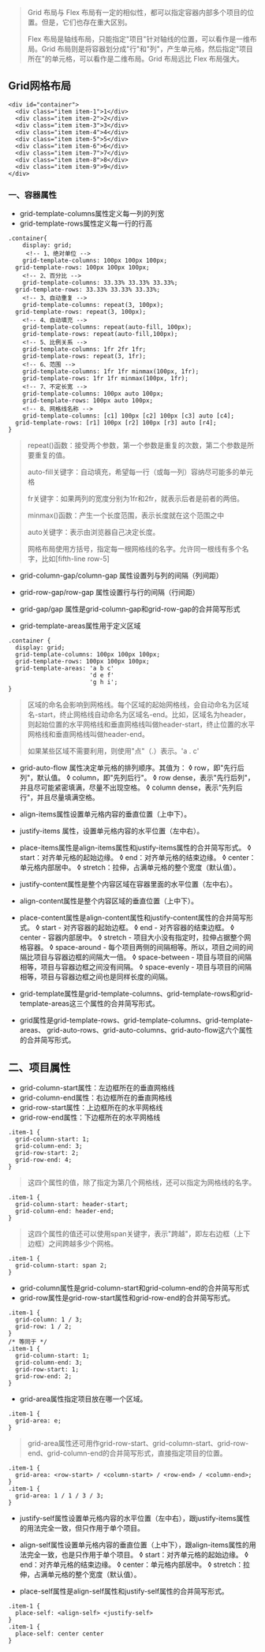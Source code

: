 > Grid 布局与 Flex 布局有一定的相似性，都可以指定容器内部多个项目的位置。但是，它们也存在重大区别。
> 
>Flex 布局是轴线布局，只能指定"项目"针对轴线的位置，可以看作是一维布局。Grid 布局则是将容器划分成"行"和"列"，产生单元格，然后指定"项目所在"的单元格，可以看作是二维布局。Grid 布局远比 Flex 布局强大。


## Grid网格布局
```
<div id="container">
  <div class="item item-1">1</div>
  <div class="item item-2">2</div>
  <div class="item item-3">3</div>
  <div class="item item-4">4</div>
  <div class="item item-5">5</div>
  <div class="item item-6">6</div>
  <div class="item item-7">7</div>
  <div class="item item-8">8</div>
  <div class="item item-9">9</div>
</div>
```
###  一、容器属性
* grid-template-columns属性定义每一列的列宽
* grid-template-rows属性定义每一行的行高
```
.container{
	display: grid;
	 <!-- 1、绝对单位 -->
	grid-template-columns: 100px 100px 100px;
  grid-template-rows: 100px 100px 100px;
	<!-- 2、百分比 -->
	grid-template-columns: 33.33% 33.33% 33.33%;
  grid-template-rows: 33.33% 33.33% 33.33%;
	<!-- 3、自动重复 -->
	grid-template-columns: repeat(3, 100px);
  grid-template-rows: repeat(3, 100px);
	<!-- 4、自动填充 -->
	grid-template-columns: repeat(auto-fill, 100px);
	grid-template-rows: repeat(auto-fill,100px);
	<!-- 5、比例关系 -->
	grid-template-columns: 1fr 2fr 1fr;
	grid-template-rows: repeat(3, 1fr);
	<!-- 6、范围 -->
	grid-template-columns: 1fr 1fr minmax(100px, 1fr);
	grid-template-rows: 1fr 1fr minmax(100px, 1fr);
	<!-- 7、不定长宽 -->
	grid-template-columns: 100px auto 100px;
	grid-template-rows: 100px auto 100px;
	<!-- 8、网格线名称 -->
	grid-template-columns: [c1] 100px [c2] 100px [c3] auto [c4];
  grid-template-rows: [r1] 100px [r2] 100px [r3] auto [r4];
}
```
> repeat()函数：接受两个参数，第一个参数是重复的次数，第二个参数是所要重复的值。
>
> auto-fill关键字：自动填充，希望每一行（或每一列）容纳尽可能多的单元格
>
> fr关键字：如果两列的宽度分别为1fr和2fr，就表示后者是前者的两倍。
>
> minmax()函数：产生一个长度范围，表示长度就在这个范围之中
>
> auto关键字：表示由浏览器自己决定长度。
>
> 网格布局使用方括号，指定每一根网格线的名字。允许同一根线有多个名字，比如[fifth-line row-5]

* grid-column-gap/column-gap 属性设置列与列的间隔（列间距）
* grid-row-gap/row-gap 属性设置行与行的间隔（行间距）
* grid-gap/gap 属性是grid-column-gap和grid-row-gap的合并简写形式

* grid-template-areas属性用于定义区域
```
.container {
  display: grid;
  grid-template-columns: 100px 100px 100px;
  grid-template-rows: 100px 100px 100px;
  grid-template-areas: 'a b c'
                       'd e f'
                       'g h i';
}
```
> 区域的命名会影响到网格线。每个区域的起始网格线，会自动命名为区域名-start，终止网格线自动命名为区域名-end。比如，区域名为header，则起始位置的水平网格线和垂直网格线叫做header-start，终止位置的水平网格线和垂直网格线叫做header-end。
>
> 如果某些区域不需要利用，则使用"点"（.）表示。'a . c'

* grid-auto-flow 属性决定单元格的排列顺序。其值为：
◊ row，即"先行后列"，默认值。
◊ column，即"先列后行"。
◊ row dense，表示"先行后列"，并且尽可能紧密填满，尽量不出现空格。
◊ column dense，表示"先列后行"，并且尽量填满空格。

* align-items属性设置单元格内容的垂直位置（上中下）。
* justify-items 属性，设置单元格内容的水平位置（左中右）。
* place-items属性是align-items属性和justify-items属性的合并简写形式。
◊ start：对齐单元格的起始边缘。
◊ end：对齐单元格的结束边缘。
◊ center：单元格内部居中。
◊ stretch：拉伸，占满单元格的整个宽度（默认值）。

* justify-content属性是整个内容区域在容器里面的水平位置（左中右）。
* align-content属性是整个内容区域的垂直位置（上中下）。
* place-content属性是align-content属性和justify-content属性的合并简写形式。
◊ start - 对齐容器的起始边框。
◊ end - 对齐容器的结束边框。
◊ center - 容器内部居中。
◊ stretch - 项目大小没有指定时，拉伸占据整个网格容器。
◊ space-around - 每个项目两侧的间隔相等。所以，项目之间的间隔比项目与容器边框的间隔大一倍。
◊ space-between - 项目与项目的间隔相等，项目与容器边框之间没有间隔。
◊ space-evenly - 项目与项目的间隔相等，项目与容器边框之间也是同样长度的间隔。

* grid-template属性是grid-template-columns、grid-template-rows和grid-template-areas这三个属性的合并简写形式。
* grid属性是grid-template-rows、grid-template-columns、grid-template-areas、 grid-auto-rows、grid-auto-columns、grid-auto-flow这六个属性的合并简写形式。

## 二、项目属性
* grid-column-start属性：左边框所在的垂直网格线
* grid-column-end属性：右边框所在的垂直网格线
* grid-row-start属性：上边框所在的水平网格线
* grid-row-end属性：下边框所在的水平网格线
```
.item-1 {
  grid-column-start: 1;
  grid-column-end: 3;
  grid-row-start: 2;
  grid-row-end: 4;
}
```
> 这四个属性的值，除了指定为第几个网格线，还可以指定为网格线的名字。
```
.item-1 {
  grid-column-start: header-start;
  grid-column-end: header-end;
}
```
> 这四个属性的值还可以使用span关键字，表示"跨越"，即左右边框（上下边框）之间跨越多少个网格。
```
.item-1 {
  grid-column-start: span 2;
}
```
* grid-column属性是grid-column-start和grid-column-end的合并简写形式
* grid-row属性是grid-row-start属性和grid-row-end的合并简写形式。
```
.item-1 {
  grid-column: 1 / 3;
  grid-row: 1 / 2;
}
/* 等同于 */
.item-1 {
  grid-column-start: 1;
  grid-column-end: 3;
  grid-row-start: 1;
  grid-row-end: 2;
}
```
* grid-area属性指定项目放在哪一个区域。
```
.item-1 {
  grid-area: e;
}
```
> grid-area属性还可用作grid-row-start、grid-column-start、grid-row-end、grid-column-end的合并简写形式，直接指定项目的位置。
```
.item-1 {
  grid-area: <row-start> / <column-start> / <row-end> / <column-end>;
}
.item-1 {
  grid-area: 1 / 1 / 3 / 3;
}
```
* justify-self属性设置单元格内容的水平位置（左中右），跟justify-items属性的用法完全一致，但只作用于单个项目。
* align-self属性设置单元格内容的垂直位置（上中下），跟align-items属性的用法完全一致，也是只作用于单个项目。
◊ start：对齐单元格的起始边缘。
◊ end：对齐单元格的结束边缘。
◊ center：单元格内部居中。
◊ stretch：拉伸，占满单元格的整个宽度（默认值）。

* place-self属性是align-self属性和justify-self属性的合并简写形式。
```
.item-1 {
  place-self: <align-self> <justify-self>
}
.item-1 {
  place-self: center center
}
```
